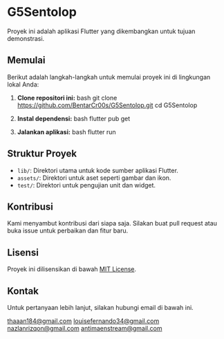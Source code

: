 # G5Sentolop

Proyek ini adalah aplikasi Flutter yang dikembangkan untuk tujuan demonstrasi.

## Memulai

Berikut adalah langkah-langkah untuk memulai proyek ini di lingkungan lokal Anda:

1. **Clone repositori ini:**
bash
git clone https://github.com/BentarCr00s/G5Sentolop.git
cd G5Sentolop

2. **Instal dependensi:**
bash
flutter pub get


3. **Jalankan aplikasi:**
bash
flutter run


## Struktur Proyek

- `lib/`: Direktori utama untuk kode sumber aplikasi Flutter.
- `assets/`: Direktori untuk aset seperti gambar dan ikon.
- `test/`: Direktori untuk pengujian unit dan widget.

## Kontribusi

Kami menyambut kontribusi dari siapa saja. Silakan buat pull request atau buka issue untuk perbaikan dan fitur baru.

## Lisensi

Proyek ini dilisensikan di bawah [MIT License](LICENSE).

## Kontak

Untuk pertanyaan lebih lanjut, silakan hubungi email di bawah ini.

thaaan184@gmail.com
louisefernando34@gmail.com
nazlanrizqon@gmail.com
antimaenstream@gmail.com
